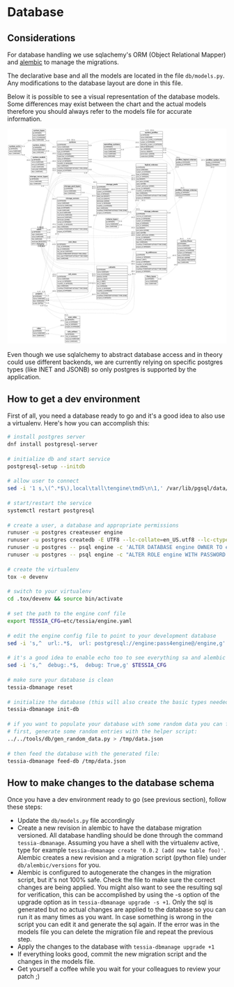 <!--
Copyright 2016, 2017 IBM Corp.

Licensed under the Apache License, Version 2.0 (the "License");
you may not use this file except in compliance with the License.
You may obtain a copy of the License at

   http://www.apache.org/licenses/LICENSE-2.0

Unless required by applicable law or agreed to in writing, software
distributed under the License is distributed on an "AS IS" BASIS,
WITHOUT WARRANTIES OR CONDITIONS OF ANY KIND, either express or implied.
See the License for the specific language governing permissions and
limitations under the License.
-->
# Database

## Considerations

For database handling we use sqlachemy's ORM (Object Relational Mapper) and [alembic](http://alembic.zzzcomputing.com/en/latest/tutorial.html) to manage the migrations.

The declarative base and all the models are located in the file `db/models.py`. Any modifications to the database layout are done in this file.

Below it is possible to see a visual representation of the database models. Some differences may exist between the chart and the actual models therefore you should always refer to the models file for accurate information.

![Database diagram](../img/db_diagram.png)

Even though we use sqlalchemy to abstract database access and in theory could use different backends, we are currently relying on specific postgres types (like INET and JSONB) so only postgres is supported by the application.

## How to get a dev environment

First of all, you need a database ready to go and it's a good idea to also use a virtualenv. Here's how you can accomplish this:

```bash
# install postgres server
dnf install postgresql-server

# initialize db and start service
postgresql-setup --initdb

# allow user to connect
sed -i '1 s,\(^.*$\),local\tall\tengine\tmd5\n\1,' /var/lib/pgsql/data/pg_hba.conf

# start/restart the service
systemctl restart postgresql

# create a user, a database and appropriate permissions
runuser -u postgres createuser engine
runuser -u postgres createdb -E UTF8 --lc-collate=en_US.utf8 --lc-ctype=en_US.utf8 engine
runuser -u postgres -- psql engine -c 'ALTER DATABASE engine OWNER TO engine'
runuser -u postgres -- psql engine -c "ALTER ROLE engine WITH PASSWORD 'pass4engine';"

# create the virtualenv
tox -e devenv

# switch to your virtualenv
cd .tox/devenv && source bin/activate

# set the path to the engine conf file
export TESSIA_CFG=etc/tessia/engine.yaml

# edit the engine config file to point to your development database
sed -i 's,^  url:.*$,  url: postgresql://engine:pass4engine@/engine,g' $TESSIA_CFG

# it's a good idea to enable echo too to see everything sa and alembic are doing
sed -i 's,^  debug:.*$,  debug: True,g' $TESSIA_CFG

# make sure your database is clean
tessia-dbmanage reset

# initialize the database (this will also create the basic types needed by the application)
tessia-dbmanage init-db

# if you want to populate your database with some random data you can follow the steps below
# first, generate some random entries with the helper script:
../../tools/db/gen_random_data.py > /tmp/data.json

# then feed the database with the generated file:
tessia-dbmanage feed-db /tmp/data.json
```

## How to make changes to the database schema

Once you have a dev environment ready to go (see previous section), follow these steps:

- Update the `db/models.py` file accordingly
- Create a new revision in alembic to have the database migration versioned. All database handling should be done through the command `tessia-dbmanage`.
  Assuming you have a shell with the virtualenv active, type for example `tessia-dbmanage create '0.0.2 (add new table foo)'`.
  Alembic creates a new revision and a migration script (python file) under `db/alembic/versions` for you.
- Alembic is configured to autogenerate the changes in the migration script, but it's not 100% safe. Check the file to make sure the correct changes are being applied.
  You might also want to see the resulting sql for verification, this can be accomplished by using the -s option of the upgrade option as in `tessia-dbmanage upgrade -s +1`.
  Only the sql is generated but no actual changes are applied to the database so you can run it as many times as you want.
  In case something is wrong in the script you can edit it and generate the sql again. If the error was in the models file you can delete the migration file and repeat the previous step.
- Apply the changes to the database with `tessia-dbmanage upgrade +1`
- If everything looks good, commit the new migration script and the changes in the models file.
- Get yourself a coffee while you wait for your colleagues to review your patch ;)
